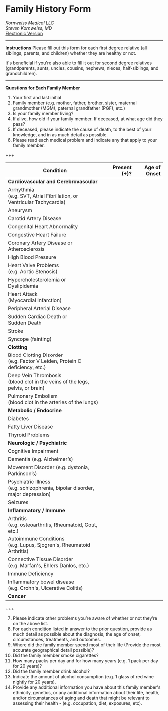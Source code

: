 # Family History Form
*Kornweiss Medical LLC*\
*Steven Kornweiss, MD*\
[Electronic Version](https://nl77ewb6aoz.typeform.com/to/etWGSFEZ)

---
**Instructions**
Please fill out this form for each first degree relative (all siblings, parents, and children) whether they are healthy or not.

It's beneficial if you're also able to fill it out for second degree relatives (grandparents, aunts, uncles, cousins, nephews, nieces, half-siblings, and grandchildren).
___
**Questions for Each Family Member**
1. Your first and last initial
2. Family member (e.g. mother, father, brother, sister, maternal grandmother (MGM), paternal grandfather (PGF), etc.)
3. Is your family member living?
4. If alive, how old if your family member. If deceased, at what age did they pass?
5. If deceased, please indicate the cause of death, to the best of your knowledge, and in as much detail as possible.
6. Please read each medical problem and indicate any that apply to your family member.

+++

| Condition | Present (+)? | Age of Onset |
|---|---:|---:|
| **Cardiovascular and Cerebrovascular** |  |  |
| Arrhythmia<br> (e.g. SVT, Atrial Fibrillation, or<br> Ventricular Tachycardia) |  |  |
| Aneurysm |  |  |
| Carotid Artery Disease |  |  |
| Congenital Heart Abnormality |  |  |
| Congestive Heart Failure |  |  |
| Coronary Artery Disease or<br> Atherosclerosis |  |  |
| High Blood Pressure |  |  |
| Heart Valve Problems<br> (e.g. Aortic Stenosis) |  |  |
| Hypercholesterolemia or<br> Dyslipidemia |  |  |
| Heart Attack<br> (Myocardial Infarction) |  |  |
| Peripheral Arterial Disease |  |  |
| Sudden Cardiac Death or<br> Sudden Death |  |  |
| Stroke |  |  |
| Syncope (fainting) |  |  |
| **Clotting** |  |  |
| Blood Clotting Disorder<br> (e.g. Factor V Leiden, Protein C deficiency, etc.) |  |  |
| Deep Vein Thrombosis<br> (blood clot in the veins of the legs, pelvis, or brain) |  |  |
| Pulmonary Embolism<br> (blood clot in the arteries of the lungs) |  |  |
| **Metabolic / Endocrine** |  |  |
| Diabetes |  |  |
| Fatty Liver Disease |  |  |
| Thyroid Problems |  |  |
| **Neurologic / Psychiatric** |  |  |
| Cognitive Impairment |  |  |
| Dementia (e.g. Alzheimer’s) |  |  |
| Movement Disorder (e.g. dystonia, Parkinson’s) |  |  |
| Psychiatric Illness <br>(e.g. schizophrenia, bipolar disorder, major depression) |  |  |
| Seizures |  |  |
| **Inflammatory / Immune** |  |  |
| Arthritis<br>(e.g. osteoarthritis, Rheumatoid, Gout, etc.) |  |  |
| Autoimmune Conditions<br> (e.g. Lupus, Sjogren's, Rheumatoid Arthritis) |  |  |
| Connective Tissue Disorder<br> (e.g. Marfan's, Ehlers Danlos, etc.) |  |  |
| Immune Deficiency |  |  |
| Inflammatory bowel disease<br> (e.g. Crohn's, Ulcerative Colitis) |  |  |
| **Cancer** |  |  |

+++

7. Please indicate other problems you’re aware of whether or not they’re on the above list.
8. For each condition listed in answer to the prior question, provide as much detail as possible about the diagnosis, the age of onset, circumstances, treatments, and outcomes.
9. Where did the family member spend most of their life (Provide the most accurate geographical detail possible)?
10. Did the family member smoke cigarettes?
11. How many packs per day and for how many years (e.g. 1 pack per day for 20 years)?
12. Did the family member drink alcohol?
13. Indicate the amount of alcohol consumption (e.g. 1 glass of red wine nightly for 20 years).
14. Provide any additional information you have about this family member's ethnicity, genetics, or any additional information about their life, health, and/or circumstances of aging and death that might be relevant to assessing their health - (e.g. occupation, diet, exposures, etc).